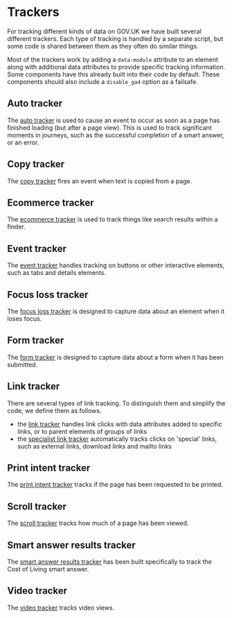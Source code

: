 # Trackers

For tracking different kinds of data on GOV.UK we have built several different trackers. Each type of tracking is handled by a separate script, but some code is shared between them as they often do similar things.

Most of the trackers work by adding a `data-module` attribute to an element along with additional data attributes to provide specific tracking information. Some components have this already built into their code by default. These components should also include a `disable_ga4` option as a failsafe.

## Auto tracker

The [auto tracker](trackers/ga4-auto-tracker.md) is used to cause an event to occur as soon as a page has finished loading (but after a page view). This is used to track significant moments in journeys, such as the successful completion of a smart answer, or an error.

## Copy tracker

The [copy tracker](trackers/ga4-copy-tracker.md) fires an event when text is copied from a page.

## Ecommerce tracker

The [ecommerce tracker](trackers/ga4-ecommerce-tracker.md) is used to track things like search results within a finder.

## Event tracker

The [event tracker](trackers/ga4-event-tracker.md) handles tracking on buttons or other interactive elements, such as tabs and details elements.

## Focus loss tracker

The [focus loss tracker](trackers/ga4-focus-loss-tracker.md) is designed to capture data about an element when it loses focus.

## Form tracker

The [form tracker](trackers/ga4-form-tracker.md) is designed to capture data about a form when it has been submitted.

## Link tracker

There are several types of link tracking. To distinguish them and simplify the code, we define them as follows.

- the [link tracker](trackers/ga4-link-tracker.md) handles link clicks with data attributes added to specific links, or to parent elements of groups of links
- the [specialist link tracker](trackers/ga4-specialist-link-tracker.md) automatically tracks clicks on 'special' links, such as external links, download links and mailto links

## Print intent tracker

The [print intent tracker](trackers/ga4-print-intent-tracker.md) tracks if the page has been requested to be printed.

## Scroll tracker

The [scroll tracker](trackers/ga4-scroll-tracker.md) tracks how much of a page has been viewed.

## Smart answer results tracker

The [smart answer results tracker](trackers/ga4-smart-answer-results-tracker.md) has been built specifically to track the Cost of Living smart answer.

## Video tracker

The [video tracker](trackers/ga4-video-tracker.md) tracks video views.
